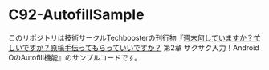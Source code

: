 # C92-AutofillSample

このリポジトリは技術サークルTechboosterの刊行物『[週末何していますか？忙しいですか？原稿手伝ってもらっていいですか？](https://techbooster.github.io/c92/#weekend) 第2章 サクサク入力！Android OのAutofill機能』のサンプルコードです。
